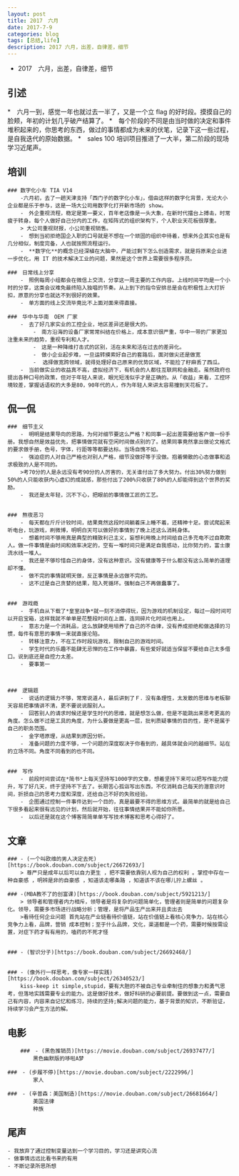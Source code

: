 ```yaml
---
layout: post
title: 2017　六月
date: 2017-7-9
categories: blog
tags: [总结,life]
description: 2017 六月，出差，自律差，细节
---
```


* 2017　六月，出差，自律差，细节


## 引述


*　六月一到，感觉一年也就过去一半了，又是一个立 flag 的好时段。摸摸自己的脸颊，年初的计划几乎破产结算了。
*　每个阶段的不同是由当时做的决定和事件堆积起来的，你思考的东西，做过的事情都成为未来的伏笔，记录下这一些过程，是自我迭代的原始数据。
*　sales 100 培训项目推进了一大半，第二阶段的现场学习近尾声。



## 培训
	### 数字化小车 TIA V14
		-六月初，去了一趟天津支持「西门子的数字化小车」，借由这样的数字化背景，无论大小企业都是乐于参与，这是一场大公司用数字化打开新市场的 show。
		-　外企重视流程，稳定是第一要义，百年老店像是一头大象，在新时代擂台上搏击，时常疲于转身。每个人做好自己分内的工作，在矩阵式的组织架构下，个人职业天花板很厚重。
		> 大公司重视财报，小公司重视销售。
		-　想到当初拒绝国企入职的口号就是不想在一个顽固的组织中待着，想来外企其实也是有几分相似，制度完备，人也就按照流程运行。
		-　**数字化**的概念已经深植在大脑中，产能过剩下怎么创造需求，就是将原来企业进一步优化，用 IT 的技术解决工业的问题，果然是这个世界上需要很多程序员。

	###　日常线上分享
		-　照例每周小组都会在微信上交流，分享这一周主要的工作内容。上线时间平均是一个小时的分享，这类会议难免最终陷入独唱的节奏。从上到下的指令安排总是会在积极性上大打折扣，原意的分享也就达不到很好的效果。
		-　单方面的线上交流毕竟比不上面对面来得直接。

	###　华中与华南　OEM 厂家
		-　去了好几家实业的工控企业，地区差异还是很大的。
			-　南方沿海的设备厂家常常纠结在价格上，成本意识很严重，华中一带的厂家更加注重未来的趋势，重视专利和人才。
			-　这是一种降维打击式的区别，活在未来和活在过去的差异化。
			-　做小企业起步难，一旦运转摸索好自己的套路后，面对做尖还是做宽
			-  选择做宽跨领域，就得处理好自己原来的优势区域，不能捡了籽麻丢了西瓜。
		-　当前做实业的收益真不高，虚拟经济下，有机会的人都往互联网和金融走。虽然政府也提出各种口号的政策，但对于年轻人来说，眼光短浅似乎才是正确的。从「收益」来看，工控环境较差，掌握话语权的大多是80，90年代的人，作为年轻人来讲太容易撞到天花板了。




## 侃一侃
	
	###　细节主义
		-　明明是结果导向的思路，为何对细节要这么严格？和同事一起出差需要给客户做一份手册。我想自然是效益优先，把事情做完就有空闲时间做点别的了。结果同事竟然拿出做论文格式的要求做手册，色号，字体，行距等等都要达标。当场自愧不如。
		-　强迫症的人对自己严格也对别人严格，细节没做好等于没做。抱着懒散的心态做事和追求极致的人是不同的。
		>考70分的人是永远没有考90分的人厉害的，无关谁付出了多大努力。付出30%努力做到50%的人只能收获内心虚幻的成就感，那些付出了200%只收获了80%的人却能得到这个世界的奖励。
		-　我还是太年轻，沉不下心，把眼前的事情做工匠的工艺。


	###　熬夜恶习
		-　每天都在斤斤计较时间，结果竟然这段时间躺着床上睡不着，还精神十足。尝试爬起来听电台，玩游戏，刷微博，明明白天可以做好的事情到了晚上还这么消耗身体。
		-　想着时间不够用真是典型的精致利己主义，妄想利用晚上时间给自己多充电不过自欺欺人。做一件事情是由时间和效率决定的，空有一堆时间只是满足自我感动，比你努力的，富士康流水线一堆人。
		-　我还是不够珍惜自己的身体，没有这种意识。没有健康等于什么都没有这么简单的道理却不懂。
		-　做不完的事情就明天做，反正事情是永远做不完的。
		-　这不过是自己贪婪的结果，陷入死循环。强制自己不再做蠢事了。


	###　游戏瘾
		-　手机自从下载了*皇室战争*就一刻不消停得玩，因为游戏的机制设定，每过一段时间可以开启宝箱，这样我就不单单是花整段时间在上面，连同碎片化时间也用上。
		-　意志力是一个消耗品，这么放肆使用培养了自己的不自律，没有养成拒绝和做选择的习惯，每件有意思的事情一来就直接沦陷。
		-　转移注意力，不在工作时段玩游戏，限制自己的游戏时间。
		-　学生时代的乐趣不能肆无忌惮的在工作中暴露，有些爱好就适当保留不要给自己太多借口。说到底还是自控力太差。
		-　要事第一



	###　逻辑题
		-　说话的逻辑力不够，常常说道Ａ，最后讲到了Ｆ．没有条理性，太发散的思维与老板聊天容易把事情讲不清，更不要说说服别人。
		-　回答别人的请求时候还是学生时代的思维，就是想怎么做，但是不能跳出来思考更高的角度。怎么做不过是工具的角度，为什么要做是更高一层，批判质疑事情的目的性，是不是属于自己的职务范围。
		-　金字塔原理，从结果到原因分析。
		-　准备问题的力度不够，一个问题的深度取决于你看到的，越具体就会问的越细节。站在的立场不同。角度不同看到的也不同。


	###　写作
		-　前段时间尝试在*简书*上每天坚持写1000字的文章，想着坚持下来可以把写作能力提升，写了好几天，终于坚持不下去了。长期苦心孤诣写出东西，不仅消耗自己每天的潜意识时间，折损自己的思考力度和深度，还给自己不好的失败经验。
		-　企图通过控制一件事件达到一个目的，真是最要不得的思维方式。最简单的就是给自己下很多看起来很有远见的计划，然后就开始，往往事情结果并不能如你所愿。
		-　以后还是就在这个博客简简单单写写技术博客和思考心得好了。

	


## 文章
	### - (一个叫欧维的男人决定去死)[https://book.douban.com/subject/26672693/]
		> 尊严只是成年以后可以自力更生 ，把不需要依靠别人视为自己的权利 。掌控中存在一种自豪感 ，明辨是非的自豪感 ，知道该走哪条路 ，知道该不该在哪儿拧上螺丝 。

	### -(MBA教不了的创富课)[https://book.douban.com/subject/5921213/]
		> 领导者和管理者内力相斥，领导者是将复杂的问题简单化，管理者则是简单的问题复杂化。领导，需要多市场进行战略分析；管理，是将产品生产出来并且卖出去
		>看待任何企业问题 首先站在产业链看待价值链，站在价值链上看核心竞争力，站在核心竞争力上看，品牌，营销 成本控制；至于什么品牌，文化，渠道都是一个药，需要时候按需设置，对症下药才有有用的，嗑药的不死才怪


	### - (智识分子)[https://book.douban.com/subject/26692468/]
		

	### - (像外行一样思考，像专家一样实践)[https://book.douban.com/subject/26340523/]
		kiss-keep it simple,stupid，要有大胆的不被自己专业牵制住的想象力和勇气思考，但落地实践需要专业的能力。这是做好技术，做好科研的必要前提。要做到这一点，需要自己有内容，内容来自记忆和练习，持续的坚持;解决问题的能力，基于背景的知识，不断验证，持续学习会产生方法的解。



## 电影
        ###　- (黑色推销员)[https://movie.douban.com/subject/26937477/]
			黑色幽默版的哆啦A梦

	###　- (步履不停)[https://movie.douban.com/subject/2222996/]
			家人

	###　- (辛普森：美国制造)[https://movie.douban.com/subject/26681664/]
			美国法律
			种族



## 尾声
	- 我放弃了通过控制变量达到一个学习目的，学习还是讲究心流
	- 做事情远远比看书来的有用
	- 不断记录所思所想
